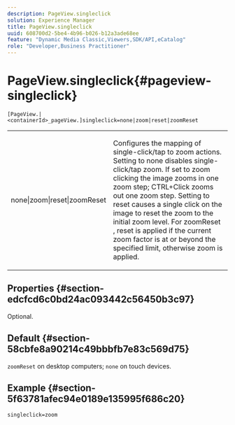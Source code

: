 ```yaml
---
description: PageView.singleclick
solution: Experience Manager
title: PageView.singleclick
uuid: 608700d2-5be4-4b96-b026-b12a3ade68ee
feature: "Dynamic Media Classic,Viewers,SDK/API,eCatalog"
role: "Developer,Business Practitioner"
---
```


# PageView.singleclick{#pageview-singleclick}

 `[PageView.|<containerId>_pageView.]singleclick=none|zoom|reset|zoomReset`

<table id="table_5654736F216D4ABC9FC783F83E0BBA03"> 
 <tbody> 
  <tr> 
   <td colname="col1"> <p> <span class="codeph"> none|zoom|reset|zoomReset </span> </p> </td> 
   <td colname="col2"> <p> Configures the mapping of single-click/tap to zoom actions. Setting to <span class="codeph"> none </span> disables single-click/tap zoom. If set to <span class="codeph"> zoom </span> clicking the image zooms in one zoom step; CTRL+Click zooms out one zoom step. Setting to <span class="codeph"> reset </span> causes a single click on the image to reset the zoom to the initial zoom level. For <span class="codeph"> zoomReset </span>, reset is applied if the current zoom factor is at or beyond the specified limit, otherwise zoom is applied. </p> </td> 
  </tr> 
 </tbody> 
</table>

## Properties {#section-edcfcd6c0bd24ac093442c56450b3c97}

Optional.

## Default {#section-58cbfe8a90214c49bbbfb7e83c569d75}

`zoomReset` on desktop computers; `none` on touch devices.

## Example {#section-5f63781afec94e0189e135995f686c20}

`singleclick=zoom` 
